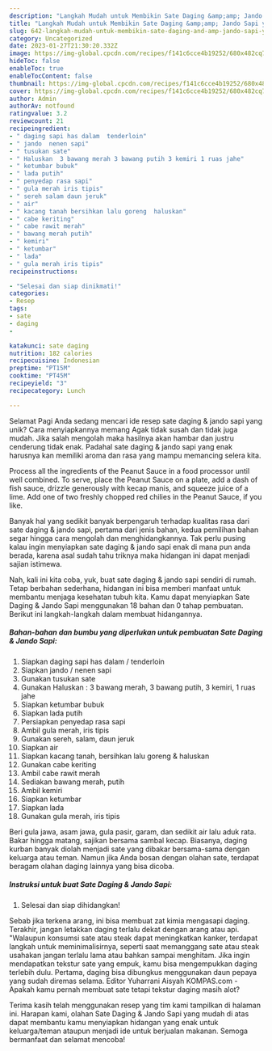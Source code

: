```yaml
---
description: "Langkah Mudah untuk Membikin Sate Daging &amp;amp; Jando Sapi yang Lezat Sekali, Lezat"
title: "Langkah Mudah untuk Membikin Sate Daging &amp;amp; Jando Sapi yang Lezat Sekali, Lezat"
slug: 642-langkah-mudah-untuk-membikin-sate-daging-and-amp-jando-sapi-yang-lezat-sekali-lezat
category: Uncategorized
date: 2023-01-27T21:30:20.332Z
image: https://img-global.cpcdn.com/recipes/f141c6cce4b19252/680x482cq70/sate-daging-jando-sapi-foto-resep-utama.jpg
hideToc: false
enableToc: true
enableTocContent: false
thumbnail: https://img-global.cpcdn.com/recipes/f141c6cce4b19252/680x482cq70/sate-daging-jando-sapi-foto-resep-utama.jpg
cover: https://img-global.cpcdn.com/recipes/f141c6cce4b19252/680x482cq70/sate-daging-jando-sapi-foto-resep-utama.jpg
author: Admin
authorAv: notfound
ratingvalue: 3.2
reviewcount: 21
recipeingredient:
- " daging sapi has dalam  tenderloin"
- " jando  nenen sapi"
- " tusukan sate"
- " Haluskan  3 bawang merah 3 bawang putih 3 kemiri 1 ruas jahe"
- " ketumbar bubuk"
- " lada putih"
- " penyedap rasa sapi"
- " gula merah iris tipis"
- " sereh salam daun jeruk"
- " air"
- " kacang tanah bersihkan lalu goreng  haluskan"
- " cabe keriting"
- " cabe rawit merah"
- " bawang merah putih"
- " kemiri"
- " ketumbar"
- " lada"
- " gula merah iris tipis"
recipeinstructions:

- "Selesai dan siap dinikmati!"
categories:
- Resep
tags:
- sate
- daging
- 

katakunci: sate daging  
nutrition: 182 calories
recipecuisine: Indonesian
preptime: "PT15M"
cooktime: "PT45M"
recipeyield: "3"
recipecategory: Lunch

---
```



Selamat Pagi Anda sedang mencari ide resep sate daging &amp; jando sapi yang unik? Cara menyiapkannya memang Agak tidak susah dan tidak juga mudah. Jika salah mengolah maka hasilnya akan hambar dan justru cenderung tidak enak. Padahal sate daging &amp; jando sapi yang enak harusnya kan memiliki aroma dan rasa yang mampu memancing selera kita.


Process all the ingredients of the Peanut Sauce in a food processor until well combined. To serve, place the Peanut Sauce on a plate, add a dash of fish sauce, drizzle generously with kecap manis, and squeeze juice of a lime. Add one of two freshly chopped red chilies in the Peanut Sauce, if you like.

Banyak hal yang sedikit banyak berpengaruh terhadap kualitas rasa dari sate daging &amp; jando sapi, pertama dari jenis bahan, kedua pemilihan bahan segar hingga cara mengolah dan menghidangkannya. Tak perlu pusing kalau ingin menyiapkan sate daging &amp; jando sapi enak di mana pun anda berada, karena asal sudah tahu triknya maka hidangan ini dapat menjadi sajian istimewa.


Nah, kali ini kita coba, yuk, buat sate daging &amp; jando sapi sendiri di rumah. Tetap berbahan sederhana, hidangan ini bisa memberi manfaat untuk membantu menjaga kesehatan tubuh kita. Kamu dapat menyiapkan Sate Daging &amp; Jando Sapi menggunakan 18 bahan dan 0 tahap pembuatan. Berikut ini langkah-langkah dalam membuat hidangannya.

<!--inarticleads1-->

##### Bahan-bahan dan bumbu yang diperlukan untuk pembuatan Sate Daging &amp; Jando Sapi:

1. Siapkan  daging sapi has dalam / tenderloin
1. Siapkan  jando / nenen sapi
1. Gunakan  tusukan sate
1. Gunakan  Haluskan : 3 bawang merah, 3 bawang putih, 3 kemiri, 1 ruas jahe
1. Siapkan  ketumbar bubuk
1. Siapkan  lada putih
1. Persiapkan  penyedap rasa sapi
1. Ambil  gula merah, iris tipis
1. Gunakan  sereh, salam, daun jeruk
1. Siapkan  air
1. Siapkan  kacang tanah, bersihkan lalu goreng &amp; haluskan
1. Gunakan  cabe keriting
1. Ambil  cabe rawit merah
1. Sediakan  bawang merah, putih
1. Ambil  kemiri
1. Siapkan  ketumbar
1. Siapkan  lada
1. Gunakan  gula merah, iris tipis


Beri gula jawa, asam jawa, gula pasir, garam, dan sedikit air lalu aduk rata. Bakar hingga matang, sajikan bersama sambal kecap. Biasanya, daging kurban banyak diolah menjadi sate yang dibakar bersama-sama dengan keluarga atau teman. Namun jika Anda bosan dengan olahan sate, terdapat beragam olahan daging lainnya yang bisa dicoba. 

<!--inarticleads2-->

##### Instruksi untuk buat Sate Daging &amp; Jando Sapi:


1. Selesai dan siap dihidangkan!

Sebab jika terkena arang, ini bisa membuat zat kimia mengasapi daging. Terakhir, jangan letakkan daging terlalu dekat dengan arang atau api. &#34;Walaupun konsumsi sate atau steak dapat meningkatkan kanker, terdapat langkah untuk meminimalisirnya, seperti saat memanggang sate atau steak usahakan jangan terlalu lama atau bahkan sampai menghitam. Jika ingin mendapatkan tekstur sate yang empuk, kamu bisa mengempukkan daging terlebih dulu. Pertama, daging bisa dibungkus menggunakan daun pepaya yang sudah diremas selama. Editor Yuharrani Aisyah KOMPAS.com - Apakah kamu pernah membuat sate tetapi tekstur daging masih alot? 

Terima kasih telah menggunakan resep yang tim kami tampilkan di halaman ini. Harapan kami, olahan Sate Daging &amp; Jando Sapi yang mudah di atas dapat membantu kamu menyiapkan hidangan yang enak untuk keluarga/teman ataupun menjadi ide untuk berjualan makanan. Semoga bermanfaat dan selamat mencoba!
